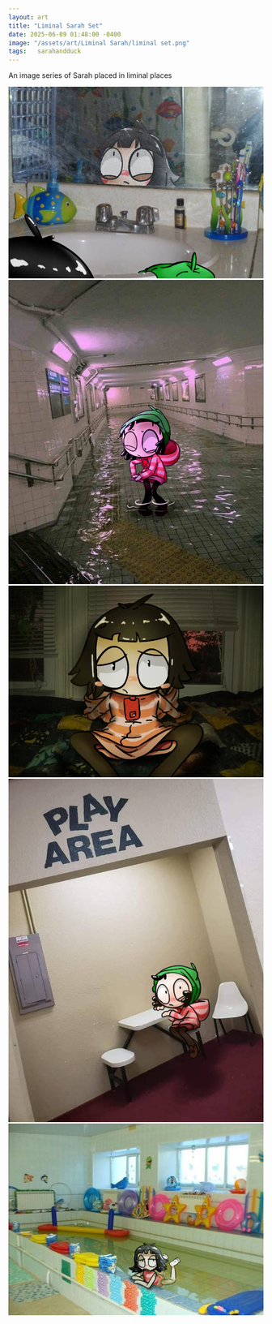 ```yaml
---
layout: art
title: "Liminal Sarah Set"
date: 2025-06-09 01:48:00 -0400
image: "/assets/art/Liminal Sarah/liminal set.png"
tags:   sarahandduck
---
```


An image series of Sarah placed in liminal places

<center> <img src= "/assets/art/Liminal Sarah/bathroom.png">
<center> <img src= "/assets/art/Liminal Sarah/Flooded2.jpg">
<center> <img src= "/assets/art/Liminal Sarah/Bed.png">
<center> <img src= "/assets/art/Liminal Sarah/Play Area.png">
<center> <img src= "/assets/art/Liminal Sarah/swimming.png">
